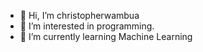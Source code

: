 - 👋 Hi, I’m christopherwambua
- 👀 I’m interested in programming.
- 🌱 I’m currently learning Machine Learning
